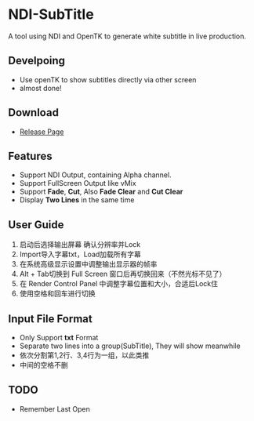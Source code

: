 # NDI-SubTitle

A tool using NDI and OpenTK to generate white subtitle in live production.

## Develpoing
- Use openTK to show subtitles directly via other screen
- almost done!

## Download
- [Release Page](https://github.com/luvletter2333/NDI-SubTitle/releases)


## Features
- Support NDI Output, containing Alpha channel.
- Support FullScreen Output like vMix
- Support **Fade**, **Cut**, Also **Fade Clear** and **Cut Clear**
- Display **Two Lines** in the same time

## User Guide

1. 启动后选择输出屏幕 确认分辨率并Lock
2. Import导入字幕txt，Load加载所有字幕
3. 在系统高级显示设置中调整输出显示器的帧率
4. Alt + Tab切换到 Full Screen 窗口后再切换回来（不然光标不见了）
5. 在 Render Control Panel 中调整字幕位置和大小，合适后Lock住
6. 使用空格和回车进行切换 


## Input File Format
- Only Support **txt** Format
- Separate two lines into a group(SubTitle), They will show meanwhile
- 依次分割第1,2行、3,4行为一组，以此类推
- 中间的空格不删


## TODO
- Remember Last Open
